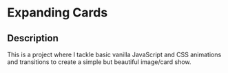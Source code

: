 # Expanding Cards
 
## Description

This is a project where I tackle basic vanilla JavaScript and CSS animations and transitions to create a simple but beautiful image/card show.
